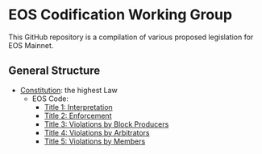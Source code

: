 # EOS Codification Working Group

This GitHub repository is a compilation of various proposed legislation for EOS Mainnet.

## General Structure

 * [Constitution](EOS-Constitution.md): the highest Law
   * EOS Code:
     * [Title 1: Interpretation](Title-1-Interpretation.md)
     * [Title 2: Enforcement](Title-2-Enforcement.md)
     * [Title 3: Violations by Block Producers](Title-3-Violations-by-Block-Producers.md)
     * [Title 4: Violations by Arbitrators](Title-4-Violations-by-Arbitrators.md)
     * [Title 5: Violations by Members](Title-5-Violations-by-Members.md)

